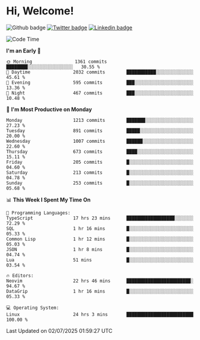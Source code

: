   # Hi, Welcome!
  ![Github badge](https://img.shields.io/github/followers/kraken-afk.svg?style=social&label=Follow&maxAge=2592000)
  [![Twitter badge](https://img.shields.io/badge/-Twitter-00acee?style=flat-square&logo=Twitter&logoColor=white)](https://twitter.com/trshppl)
  [![Linkedin badge](https://img.shields.io/badge/LinkedIn-0077B5?style=flat-square&logo=linkedin&logoColor=white)](https://www.linkedin.com/in/noveanrer)
<!--START_SECTION:waka-->
![Code Time](http://img.shields.io/badge/Code%20Time-1%2C048%20hrs%2054%20mins-blue)

**I'm an Early 🐤** 

```text
🌞 Morning                1361 commits        ████████░░░░░░░░░░░░░░░░░   30.55 % 
🌆 Daytime                2032 commits        ███████████░░░░░░░░░░░░░░   45.61 % 
🌃 Evening                595 commits         ███░░░░░░░░░░░░░░░░░░░░░░   13.36 % 
🌙 Night                  467 commits         ███░░░░░░░░░░░░░░░░░░░░░░   10.48 % 
```
📅 **I'm Most Productive on Monday** 

```text
Monday                   1213 commits        ███████░░░░░░░░░░░░░░░░░░   27.23 % 
Tuesday                  891 commits         █████░░░░░░░░░░░░░░░░░░░░   20.00 % 
Wednesday                1007 commits        ██████░░░░░░░░░░░░░░░░░░░   22.60 % 
Thursday                 673 commits         ████░░░░░░░░░░░░░░░░░░░░░   15.11 % 
Friday                   205 commits         █░░░░░░░░░░░░░░░░░░░░░░░░   04.60 % 
Saturday                 213 commits         █░░░░░░░░░░░░░░░░░░░░░░░░   04.78 % 
Sunday                   253 commits         █░░░░░░░░░░░░░░░░░░░░░░░░   05.68 % 
```


📊 **This Week I Spent My Time On** 

```text
💬 Programming Languages: 
TypeScript               17 hrs 23 mins      ██████████████████░░░░░░░   72.29 % 
SQL                      1 hr 16 mins        █░░░░░░░░░░░░░░░░░░░░░░░░   05.33 % 
Common Lisp              1 hr 12 mins        █░░░░░░░░░░░░░░░░░░░░░░░░   05.03 % 
JSON                     1 hr 8 mins         █░░░░░░░░░░░░░░░░░░░░░░░░   04.74 % 
Lua                      51 mins             █░░░░░░░░░░░░░░░░░░░░░░░░   03.54 % 

🔥 Editors: 
Neovim                   22 hrs 46 mins      ████████████████████████░   94.67 % 
DataGrip                 1 hr 16 mins        █░░░░░░░░░░░░░░░░░░░░░░░░   05.33 % 

💻 Operating System: 
Linux                    24 hrs 3 mins       █████████████████████████   100.00 % 
```


 Last Updated on 02/07/2025 01:59:27 UTC
<!--END_SECTION:waka-->